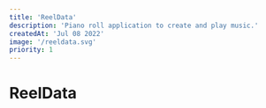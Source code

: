 ```yaml
---
title: 'ReelData'
description: 'Piano roll application to create and play music.'
createdAt: 'Jul 08 2022'
image: '/reeldata.svg'
priority: 1
---
```


# ReelData
